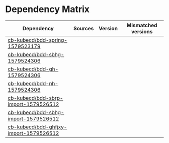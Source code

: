 # Dependency Matrix

Dependency | Sources | Version | Mismatched versions
---------- | ------- | ------- | -------------------
[cb-kubecd/bdd-spring-1579523179](https://github.com/cb-kubecd/bdd-spring-1579523179.git) |  | []() | 
[cb-kubecd/bdd-sbhg-1579524306](https://github.com/cb-kubecd/bdd-sbhg-1579524306.git) |  | []() | 
[cb-kubecd/bdd-gh-1579524306](https://github.com/cb-kubecd/bdd-gh-1579524306.git) |  | []() | 
[cb-kubecd/bdd-nh-1579524306](https://github.com/cb-kubecd/bdd-nh-1579524306.git) |  | []() | 
[cb-kubecd/bdd-sbrp-import-1579526512](https://github.com/cb-kubecd/bdd-sbrp-import-1579526512.git) |  | []() | 
[cb-kubecd/bdd-sbhg-import-1579526512](https://github.com/cb-kubecd/bdd-sbhg-import-1579526512.git) |  | []() | 
[cb-kubecd/bdd-ghfjxy-import-1579526512](https://github.com/cb-kubecd/bdd-ghfjxy-import-1579526512.git) |  | []() | 
